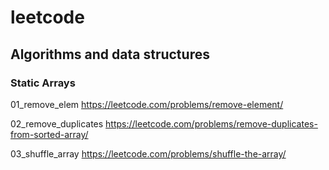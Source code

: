 # leetcode
## Algorithms and data structures

### Static Arrays
01_remove_elem
https://leetcode.com/problems/remove-element/

02_remove_duplicates
https://leetcode.com/problems/remove-duplicates-from-sorted-array/

03_shuffle_array
https://leetcode.com/problems/shuffle-the-array/
